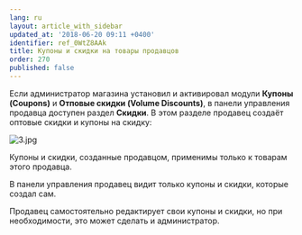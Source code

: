 ```yaml
---
lang: ru
layout: article_with_sidebar
updated_at: '2018-06-20 09:11 +0400'
identifier: ref_0WtZ8AAk
title: Купоны и скидки на товары продавцов
order: 270
published: false
---
```

Если администратор магазина установил и активировал модули **Купоны (Coupons)** и **Отповые скидки (Volume Discounts)**, в панели управления продавца доступен раздел **Скидки**. В этом разделе продавец создаёт оптовые скидки и купоны на скидку:

![3.jpg]({{site.baseurl}}/attachments/ref_0WtZ8AAk/3.jpg)

Купоны и скидки, созданные продавцом, применимы только к товарам этого продавца.

В панели управления продавец видит только купоны и скидки, которые создал сам.

Продавец самостоятельно редактирует свои купоны и скидки, но при необходимости, это может сделать и администратор.
